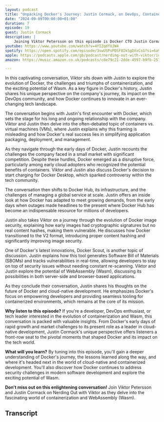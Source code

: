 ```yaml
---
layout: podcast
title: "Unpacking Docker's Journey: Justin Cormack, on DevOps, Containerization, and the Future of Wasm"
date: "2024-09-09T00:00:00+01:00"
duration: 7
episode: 19
guest: Justin Cormack
description: |
    Joining Viktor Petersson on this episode is Docker CTO Justin Cormack, who dives into the evolution of Docker from its cloud-native roots to its current innovations. Expect insights on the containers vs. VMs debate, Docker Hub's growth, and the challenges of enterprise adoption, as well as a deep dive into Docker's focus on security and the rising potential of WebAssembly in modern development.
youtube: https://www.youtube.com/watch?v=4YIZqdfUJW4
spotify: https://open.spotify.com/episode/3swUSPsPDSF8Ik5gDXxCsG?si=6a97d139d34948b7
apple: https://podcasts.apple.com/gb/podcast/nerding-out-with-viktor/id1722663295?i=1000668819708
amazon: https://music.amazon.co.uk/podcasts/c8e79c21-2dde-4597-b9fb-257ecbc2bf29/episodes/a0c5234c-45c7-4575-b6d1-de7415c6c0ac/nerding-out-with-viktor-unpacking-docker's-journey-justin-cormack-on-devops-containerization-and-the-future-of-wasm

---
```


In this captivating conversation, Viktor sits down with Justin to explore the evolution of Docker, the challenges and triumphs of containerization, and the exciting potential of Wasm. As a key figure in Docker's history, Justin shares his unique perspective on the company's journey, its impact on the DevOps community, and how Docker continues to innovate in an ever-changing tech landscape.

The conversation begins with Justin's first encounter with Docker, which sets the stage for his long and ongoing relationship with the company. Viktor and Justin then delve into the often-debated topic of containers vs. virtual machines (VMs), where Justin explains why this framing is misleading and how Docker's real success lies in simplifying application packaging, deployment, and management.

As they navigate through the early days of Docker, Justin recounts the challenges the company faced in a small market with significant competition. Despite these hurdles, Docker emerged as a disruptive force, particularly among early cloud adopters who recognized the potential benefits of containers. Viktor and Justin also discuss Docker's decision to start charging for Docker Desktop, which sparked controversy within the tech community.

The conversation then shifts to Docker Hub, its infrastructure, and the challenges of managing a global service at scale. Justin offers an inside look at how Docker has adapted to meet growing demands, from the early days when outages made headlines to the present where Docker Hub has become an indispensable resource for millions of developers.

Justin also takes Viktor on a journey through the evolution of Docker image security, explaining how early images had cryptographic signatures but no real content hashes, making them vulnerable. He discusses how Docker transitioned to the V2 format, introducing proper content hashing and significantly improving image security.

One of Docker's latest innovations, Docker Scout, is another topic of discussion. Justin explains how this tool generates Software Bill of Materials (SBOMs) and tracks vulnerabilities in real-time, allowing developers to stay on top of security issues without needing constant re-scanning. Viktor and Justin explore the potential of WebAssembly (Wasm), discussing its possibilities in both server-side and browser-based applications.

As they conclude their conversation, Justin shares his thoughts on the future of Docker and cloud-native development. He emphasizes Docker's focus on empowering developers and providing seamless tooling for containerized environments, which remains at the core of its mission.

**Why listen to this episode?** If you're a developer, DevOps enthusiast, or tech leader interested in the evolution of containerization and Wasm, this conversation is packed with valuable insights. From Docker's early days of rapid growth and market challenges to its present role as a leader in cloud-native development, Justin Cormack's unique perspective offers listeners a front-row seat to the pivotal moments that shaped Docker and its impact on the tech world.

**What will you learn?** By tuning into this episode, you'll gain a deeper understanding of Docker's journey, the lessons learned along the way, and where it's headed next in the world of cloud-native and containerized development. You'll also discover how Docker continues to address security challenges in modern software development and explore the exciting potential of Wasm.

**Don't miss out on this enlightening conversation!** Join Viktor Petersson and Justin Cormack on Nerding Out with Viktor as they delve into the fascinating world of containerization and WebAssembly (Wasm).

## Transcript

